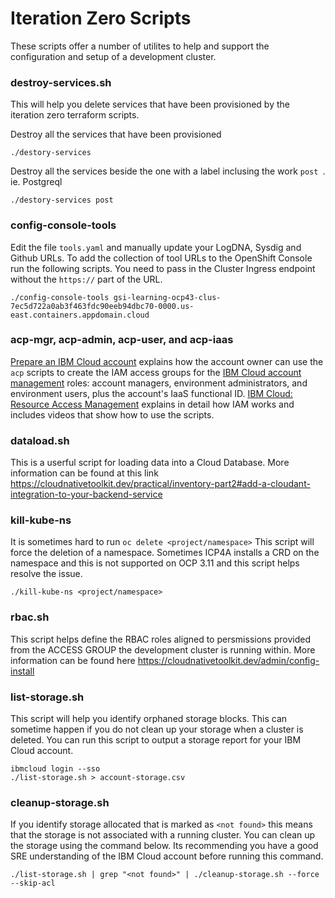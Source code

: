 # Iteration Zero Scripts

These scripts offer a number of utilites to help and support the configuration
 and setup of a development cluster. 

### destroy-services.sh

This will help you delete services that have been provisioned by the
 iteration zero terraform scripts.
 
 Destroy all the services that have been provisioned
 
 ```
./destory-services
```

Destroy all the services beside the one with a label inclusing the work `post
`. ie. Postgreql

 ```
./destory-services post
```

### config-console-tools

Edit the file `tools.yaml` and manually update your LogDNA, Sysdig and Github
 URLs. To add the collection of tool URLs to the OpenShift Console run the
  following scripts. You need to pass in the Cluster Ingress endpoint without
   the `https://` part of the URL.
  
```
./config-console-tools gsi-learning-ocp43-clus-7ec5d722a0ab3f463fdc90eeb94dbc70-0000.us-east.containers.appdomain.cloud
```
 
### acp-mgr, acp-admin, acp-user, and acp-iaas

[Prepare an IBM Cloud account](https://cloudnativetoolkit.dev/adopting/setup/ibmcloud-setup/) explains how the account owner can use the `acp` scripts to create the IAM access groups for the [IBM Cloud account management](https://cloudnativetoolkit.dev/resources/ibm-cloud/ibm-cloud-roles/) roles: account managers, environment administrators, and environment users, plus the account's IaaS functional ID. [IBM Cloud: Resource Access Management](https://cloudnativetoolkit.dev/resources/ibm-cloud/access-control/) explains in detail how IAM works and includes videos that show how to use the scripts.

### dataload.sh

This is a userful script for loading data into a Cloud Database. More
 information can be found at this link https://cloudnativetoolkit.dev/practical/inventory-part2#add-a-cloudant-integration-to-your-backend-service

### kill-kube-ns

It is sometimes hard to run `oc delete <project/namespace>` This script will
 force the deletion of a namespace. Sometimes ICP4A installs a CRD on the
  namespace and this is not supported on OCP 3.11 and this script helps
   resolve the issue.

```
./kill-kube-ns <project/namespace>
```

### rbac.sh

This script helps define the RBAC roles aligned to persmissions provided from
 the ACCESS GROUP the development cluster is running within. More information
  can be found here https://cloudnativetoolkit.dev/admin/config-install
  
### list-storage.sh

This script will help you identify orphaned storage blocks. This can sometime
 happen if you do not clean up your storage when a cluster is deleted. You
  can run this script to output a storage report for your IBM Cloud account.  

```
ibmcloud login --sso
./list-storage.sh > account-storage.csv
```

### cleanup-storage.sh

If you identify storage allocated that is marked as `<not found>` this means
 that the storage is not associated with a running cluster. You can clean up
  the storage using the command below. Its recommending you have a good SRE
   understanding of the IBM Cloud account before running this command.

```
./list-storage.sh | grep "<not found>" | ./cleanup-storage.sh --force --skip-acl
```




